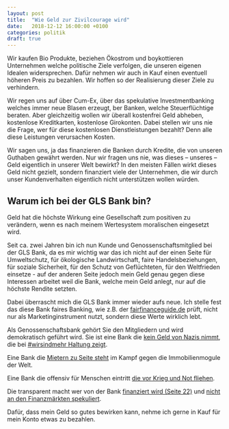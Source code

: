 ```yaml
---
layout: post
title:  "Wie Geld zur Zivilcourage wird"
date:   2018-12-12 16:00:00 +0100
categories: politik
draft: true
---
```


Wir kaufen Bio Produkte, beziehen Ökostrom und boykottieren Unternehmen welche politische Ziele verfolgen,
die unseren eigenen Idealen widersprechen. Dafür nehmen wir auch in Kauf einen eventuell höheren Preis zu
bezahlen. Wir hoffen so der Realisierung dieser Ziele zu verhindern.

Wir regen uns auf über Cum-Ex, über das spekulative Investmentbanking welches immer neue Blasen erzeugt, 
ber Banken, welche Steuerflüchtige beraten. Aber gleichzeitig wollen wir überall kostenfrei Geld abheben,
kostenlose Kreditkarten, kostenlose Girokonten. Dabei stellen wir uns nie die Frage, wer für diese
kostenlosen Dienstleistungen bezahlt? Denn alle diese Leistungen verursachen Kosten.

Wir sagen uns, ja das finanzieren die Banken durch Kredite, die von unseren Guthaben gewährt werden. Nur
wir fragen uns nie, was dieses – unseres – Geld eigentlich in unserer Welt bewirkt? In den meisten Fällen
wirkt dieses Geld nicht gezielt, sondern finanziert viele der Unternehmen, die wir durch unser
Kundenverhalten eigentlich nicht unterstützen wollen würden.

## Warum ich bei der GLS Bank bin?

Geld hat die höchste Wirkung eine Gesellschaft zum positiven zu verändern, wenn es nach meinem Wertesystem moralischen
eingesetzt wird.

Seit ca. zwei Jahren bin ich nun Kunde und Genossenschaftsmitglied bei der GLS Bank, da es mir wichtig war das ich nicht
auf der einen Seite für Umweltschutz, für ökologische Landwirtschaft, faire Handelsbeziehungen, für soziale Sicherheit,
für den Schutz von Geflüchteten, für den Weltfrieden einsetze - auf der anderen Seite jedoch mein Geld genau gegen diese
Interessen arbeitet weil die Bank, welche mein Geld anlegt, nur auf die höchste Rendite setzten.

Dabei überrascht mich die GLS Bank immer wieder aufs neue. Ich stelle fest das diese Bank faires Banking, wie z.B. der [fairfinanceguide.de](https://www.fairfinanceguide.de/) prüft, 
nicht nur als Marketinginstrument nutzt, sondern diese Werte wirklich lebt.

Als Genossenschaftsbank gehört Sie den Mitgliedern und wird demokratisch geführt wird. Sie ist eine Bank die
[kein Geld von Nazis nimmt](http://www.taz.de/!5507138/), die bei [#wirsindmehr Haltung zeigt](https://blog.gls.de/bankspiegel/bs-2018-2-wir-sind-mehr-haltung/).

Eine Bank die [Mietern zu Seite steht](https://www.rbb24.de/politik/beitrag/2018/12/berlin-gls-bank-sagt-unterstuetzung-fuer-mieter-in-der-karl-marx-allee-zu.html)
im Kampf gegen die Immobilienmogule der Welt.

Eine Bank die offensiv für Menschen eintritt [die vor Krieg und Not fliehen](https://www.gls.de/privatkunden/gls-fluechtlingshilfe/).

Die transparent macht wer von der Bank [finanziert wird (Seite 22)](https://www.gls.de/media/PDF/Bankspiegel/GLS_Bankspiegel_232.pdf)
und [nicht an den Finanzmärkten spekuliert](https://www.gls.de/privatkunden/gls-bank/gls-nachhaltigkeit/).

Dafür, dass mein Geld so gutes bewirken kann, nehme ich gerne in Kauf für mein Konto etwas zu bezahlen.